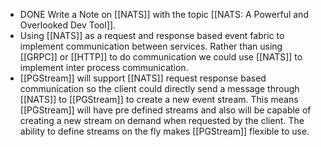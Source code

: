 - DONE Write a Note on [[NATS]] with the topic [[NATS: A Powerful and Overlooked Dev Tool]].
- Using [[NATS]] as a request and response based event fabric to implement communication between services. Rather than using [[GRPC]] or [[HTTP]] to do communication we could use [[NATS]] to implement inter process communication.
- [[PGStream]] will support [[NATS]] request response based communication so the client could directly send a message through [[NATS]] to [[PGStream]] to create a new event stream. This means [[PGStream]] will have pre defined streams and also will be capable of creating a new stream on demand when requested by the client. The ability to define streams on the fly makes [[PGStream]] flexible to use.
